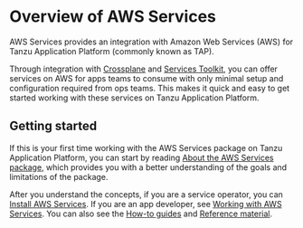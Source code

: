 # Overview of AWS Services

AWS Services provides an integration with Amazon Web Services (AWS) for Tanzu Application Platform
(commonly known as TAP).

Through integration with [Crossplane](../crossplane/about.hbs.md) and
[Services Toolkit](../services-toolkit/about.hbs.md), you can offer services on AWS for
apps teams to consume with only minimal setup and configuration required from ops teams.
This makes it quick and easy to get started working with these services on Tanzu Application Platform.

## <a id="getting-started"></a> Getting started

If this is your first time working with the AWS Services package on Tanzu Application Platform,
you can start by reading [About the AWS Services package](concepts/about-package.hbs.md),
which provides you with a better understanding of the goals and limitations of the package.

After you understand the concepts, if you are a service operator, you can
[Install AWS Services](install-aws-services.hbs.md).
If you are an app developer, see [Working with AWS Services](./tutorials/working-with-aws-services.hbs.md).
You can also see the [How-to guides](how-to-guides/index.hbs.md) and
[Reference material](reference/index.hbs.md).
